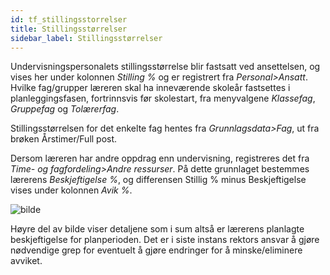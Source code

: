 ```yaml
---
id: tf_stillingsstorrelser
title: Stillingsstørrelser
sidebar_label: Stillingsstørrelser
---
```

Undervisningspersonalets stillingsstørrelse blir fastsatt ved ansettelsen, og vises her under kolonnen _Stilling %_ og er registrert fra _Personal>Ansatt_.  Hvilke fag/grupper læreren skal ha inneværende skoleår fastsettes i planleggingsfasen, fortrinnsvis før skolestart, fra menyvalgene _Klassefag_, _Gruppefag_ og _Tolærerfag_. 

Stillingsstørrelsen for det enkelte fag hentes fra _Grunnlagsdata>Fag_, ut fra brøken Årstimer/Full post. 

Dersom læreren har andre oppdrag enn undervisning, registreres det fra _Time- og fagfordeling>Andre ressurser_. På dette grunnlaget bestemmes lærerens _Beskjeftigelse %_, og differensen Stillig % minus Beskjeftigelse vises under kolonnen _Avik %_.

![bilde](https://user-images.githubusercontent.com/80097133/146929621-71ba4ac4-2ccc-419c-9c30-ac52df1a727a.png)

Høyre del av bilde viser detaljene som i sum altså er lærerens planlagte beskjeftigelse for planperioden. Det er i siste instans rektors ansvar å gjøre nødvendige grep for eventuelt å gjøre endringer for å minske/eliminere avviket.
